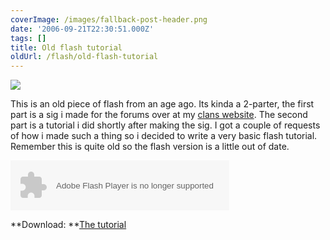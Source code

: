```yaml
---
coverImage: /images/fallback-post-header.png
date: '2006-09-21T22:30:51.000Z'
tags: []
title: Old flash tutorial
oldUrl: /flash/old-flash-tutorial
---
```


![](/wp-content/uploads/Image/flashtutorialss.png)

This is an old piece of flash from an age ago. Its kinda a 2-parter, the first part is a sig i made for the forums over at my [clans website](https://www.clan1.co.uk). The second part is a tutorial i did shortly after making the sig. I got a couple of requests of how i made such a thing so i decided to write a very basic flash tutorial. Remember this is quite old so the flash version is a little out of date.

<!-- more -->

<embed width="350" height="80" menu="true" loop="true" play="true" src="/wp-content/uploads/Flash/1.swf" pluginspage="https://www.macromedia.com/go/getflashplayer" type="application/x-shockwave-flash"></embed>

**Download: **[The tutorial](https://www.mikecann.co.uk/wp-content/uploads/File/Tutorial1.doc)
